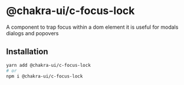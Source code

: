 # @chakra-ui/c-focus-lock

A component to trap focus within a dom element it is useful for modals dialogs and popovers

## Installation

```sh
yarn add @chakra-ui/c-focus-lock
# or
npm i @chakra-ui/c-focus-lock
```